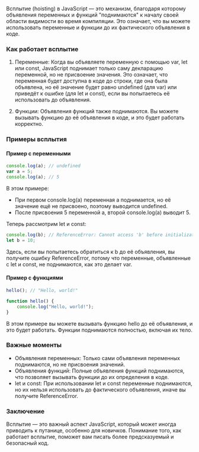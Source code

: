 Всплытие (hoisting) в JavaScript — это механизм, благодаря которому объявления переменных и функций "поднимаются" к началу своей области видимости во время компиляции. Это означает, что вы можете использовать переменные и функции до их фактического объявления в коде.

### Как работает всплытие

1. Переменные: Когда вы объявляете переменную с помощью var, let или const, JavaScript поднимает только саму декларацию переменной, но не присвоение значения. Это означает, что переменная будет доступна в коде до строки, где она была объявлена, но её значение будет равно undefined (для var) или приведёт к ошибке (для let и const), если вы попытаетесь её использовать до объявления.

2. Функции: Объявления функций также поднимаются. Вы можете вызывать функцию до её объявления в коде, и это будет работать корректно.

### Примеры всплытия

#### Пример с переменными

```js
console.log(a); // undefined
var a = 5;
console.log(a); // 5
```


В этом примере:
- При первом console.log(a) переменная a поднимается, но её значение ещё не присвоено, поэтому выводится undefined.
- После присвоения 5 переменной a, второй console.log(a) выводит 5.

Теперь рассмотрим let и const:
```js
console.log(b); // ReferenceError: Cannot access 'b' before initialization
let b = 10;
```


Здесь, если вы попытаетесь обратиться к b до её объявления, вы получите ошибку ReferenceError, потому что переменные, объявленные с let и const, не поднимаются, как это делает var.

#### Пример с функциями

```js
hello(); // "Hello, world!"

function hello() {
    console.log("Hello, world!");
}
```

В этом примере вы можете вызывать функцию hello до её объявления, и это будет работать. Функции поднимаются полностью, включая их тело.

### Важные моменты

- Объявления переменных: Только сами объявления переменных поднимаются, но не присвоения значений.
- Объявления функций: Полные объявления функций поднимаются, что позволяет вызывать функции до их определения в коде.
- let и const: При использовании let и const переменные поднимаются, но их нельзя использовать до фактического объявления, иначе вы получите ReferenceError.

### Заключение

Всплытие — это важный аспект JavaScript, который может иногда приводить к путанице, особенно для новичков. Понимание того, как работает всплытие, поможет вам писать более предсказуемый и безопасный код. 